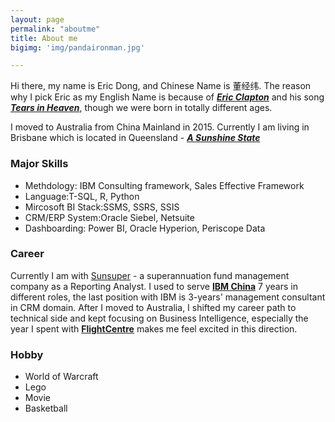 ```yaml
---
layout: page
permalink: "aboutme"
title: About me
bigimg: 'img/pandaironman.jpg'

---
```


<i class="fa fa-address-card-o" aria-hidden="true"></i> Hi there, my name is Eric Dong, and Chinese Name is 董经纬. The reason why I pick Eric as my English Name is because of [**_Eric Clapton_**](https://en.wikipedia.org/wiki/Eric_Clapton) and his song <i class="fa fa-youtube-play" aria-hidden="true"></i> [**_Tears in Heaven_**](https://www.youtube.com/watch?v=JxPj3GAYYZ0), though we were born in totally different ages.

I moved to Australia from China Mainland in 2015. Currently I am living in Brisbane which is located in Queensland -<i class="fa fa-map-marker" aria-hidden="true"></i> [**_A Sunshine State_**](https://www.google.com.au/maps/place/Brisbane+QLD)

### <i class="fa fa-code" aria-hidden="true"></i> Major Skills

- Methdology: IBM Consulting framework, Sales Effective Framework
- Language:T-SQL, R, Python
- Mircosoft BI Stack:SSMS, SSRS, SSIS
- CRM/ERP System:Oracle Siebel, Netsuite
- Dashboarding: Power BI, Oracle Hyperion, Periscope Data

### <i class="fa fa-suitcase" aria-hidden="true"></i> Career
Currently I am with <i class="fa fa-sun-o" aria-hidden="true"></i> [Sunsuper](https://www.sunsuper.com.au/) - a superannuation fund management company as a Reporting Analyst. 
I used to serve <i class="fa fa-building" aria-hidden="true"></i> [**IBM China**](https://www.ibm.com) 7 years in different roles, the last position with IBM is 3-years' management consultant in CRM domain. After I moved to Australia, I shifted my career path to technical side and kept focusing on Business Intelligence, especially the year I spent with <i class="fa fa-plane" aria-hidden="true"></i> [**FlightCentre**](http://www.fctgl.com/) makes me feel excited in this direction. 

### <i class="fa fa-heart" aria-hidden="true"></i> Hobby
- World of Warcraft
- Lego
- Movie
- Basketball






